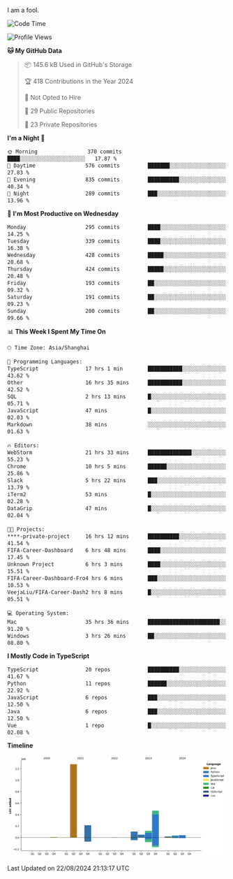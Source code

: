 I am a fool.

<!--START_SECTION:waka-->
![Code Time](http://img.shields.io/badge/Code%20Time-1%2C708%20hrs%202%20mins-blue)

![Profile Views](http://img.shields.io/badge/Profile%20Views-8-blue)

**🐱 My GitHub Data** 

> 📦 145.6 kB Used in GitHub's Storage 
 > 
> 🏆 418 Contributions in the Year 2024
 > 
> 🚫 Not Opted to Hire
 > 
> 📜 29 Public Repositories 
 > 
> 🔑 23 Private Repositories 
 > 
**I'm a Night 🦉** 

```text
🌞 Morning                370 commits         ████░░░░░░░░░░░░░░░░░░░░░   17.87 % 
🌆 Daytime                576 commits         ███████░░░░░░░░░░░░░░░░░░   27.83 % 
🌃 Evening                835 commits         ██████████░░░░░░░░░░░░░░░   40.34 % 
🌙 Night                  289 commits         ███░░░░░░░░░░░░░░░░░░░░░░   13.96 % 
```
📅 **I'm Most Productive on Wednesday** 

```text
Monday                   295 commits         ████░░░░░░░░░░░░░░░░░░░░░   14.25 % 
Tuesday                  339 commits         ████░░░░░░░░░░░░░░░░░░░░░   16.38 % 
Wednesday                428 commits         █████░░░░░░░░░░░░░░░░░░░░   20.68 % 
Thursday                 424 commits         █████░░░░░░░░░░░░░░░░░░░░   20.48 % 
Friday                   193 commits         ██░░░░░░░░░░░░░░░░░░░░░░░   09.32 % 
Saturday                 191 commits         ██░░░░░░░░░░░░░░░░░░░░░░░   09.23 % 
Sunday                   200 commits         ██░░░░░░░░░░░░░░░░░░░░░░░   09.66 % 
```


📊 **This Week I Spent My Time On** 

```text
🕑︎ Time Zone: Asia/Shanghai

💬 Programming Languages: 
TypeScript               17 hrs 1 min        ███████████░░░░░░░░░░░░░░   43.62 % 
Other                    16 hrs 35 mins      ███████████░░░░░░░░░░░░░░   42.52 % 
SQL                      2 hrs 13 mins       █░░░░░░░░░░░░░░░░░░░░░░░░   05.71 % 
JavaScript               47 mins             █░░░░░░░░░░░░░░░░░░░░░░░░   02.03 % 
Markdown                 38 mins             ░░░░░░░░░░░░░░░░░░░░░░░░░   01.63 % 

🔥 Editors: 
WebStorm                 21 hrs 33 mins      ██████████████░░░░░░░░░░░   55.23 % 
Chrome                   10 hrs 5 mins       ██████░░░░░░░░░░░░░░░░░░░   25.86 % 
Slack                    5 hrs 22 mins       ███░░░░░░░░░░░░░░░░░░░░░░   13.79 % 
iTerm2                   53 mins             █░░░░░░░░░░░░░░░░░░░░░░░░   02.28 % 
DataGrip                 47 mins             █░░░░░░░░░░░░░░░░░░░░░░░░   02.04 % 

🐱‍💻 Projects: 
****-private-project     16 hrs 12 mins      ██████████░░░░░░░░░░░░░░░   41.54 % 
FIFA-Career-Dashboard    6 hrs 48 mins       ████░░░░░░░░░░░░░░░░░░░░░   17.45 % 
Unknown Project          6 hrs 3 mins        ████░░░░░░░░░░░░░░░░░░░░░   15.51 % 
FIFA-Career-Dashboard-Fro4 hrs 6 mins        ███░░░░░░░░░░░░░░░░░░░░░░   10.53 % 
VeejaLiu/FIFA-Career-Dash2 hrs 8 mins        █░░░░░░░░░░░░░░░░░░░░░░░░   05.51 % 

💻 Operating System: 
Mac                      35 hrs 36 mins      ███████████████████████░░   91.20 % 
Windows                  3 hrs 26 mins       ██░░░░░░░░░░░░░░░░░░░░░░░   08.80 % 
```

**I Mostly Code in TypeScript** 

```text
TypeScript               20 repos            ██████████░░░░░░░░░░░░░░░   41.67 % 
Python                   11 repos            ██████░░░░░░░░░░░░░░░░░░░   22.92 % 
JavaScript               6 repos             ███░░░░░░░░░░░░░░░░░░░░░░   12.50 % 
Java                     6 repos             ███░░░░░░░░░░░░░░░░░░░░░░   12.50 % 
Vue                      1 repo              █░░░░░░░░░░░░░░░░░░░░░░░░   02.08 % 
```



**Timeline**

![Lines of Code chart](https://raw.githubusercontent.com/VeejaLiu/VeejaLiu/master/assets/bar_graph.png)


 Last Updated on 22/08/2024 21:13:17 UTC
<!--END_SECTION:waka-->
